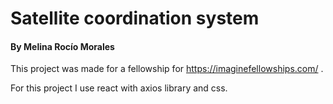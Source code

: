 # Satellite coordination system
#### By Melina Rocío Morales

This project was made for a fellowship for https://imaginefellowships.com/ .

For this project I use react with axios library and css.
